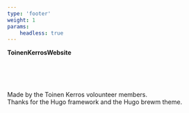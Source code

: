 ```yaml
---
type: 'footer'
weight: 1
params:
    headless: true
---
```


**ToinenKerrosWebsite**

<div style="margin: 5rem 0;"></div>

Made by the Toinen Kerros volounteer members.
<br>
Thanks for the Hugo framework and the Hugo brewm theme. 
